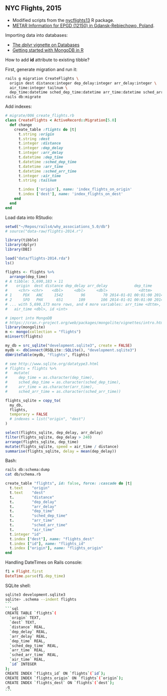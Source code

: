 ## NYC Flights, 2015

* Modified scripts from the [nycflights13](https://github.com/hadley/nycflights13)
  R package.
* [METAR Information for EPGD (12150) in Gdansk-Rebiechowo, Poland](http://weather.gladstonefamily.net/site/EPGD).

Importing data into databases:

* [The _dplyr_ vignette on Databases](https://cran.r-project.org/web/packages/dplyr/vignettes/databases.html)
* [Getting started with MongoDB in R](https://cran.r-project.org/web/packages/mongolite/vignettes/intro.html)

How to add **id** attribute to existing tibble?

First, generate migration and run it:
```sh
rails g migration CreateFlights \
  origin dest distance:integer dep_delay:integer arr_delay:integer \
  air_time:integer tailnum \
  dep_time:datetime sched_dep_time:datetime arr_time:datetime sched_arr_time:datetime
rails db:migrate
```
Add indexes:
```ruby
# migrate/006_create_flights.rb
class CreateFlights < ActiveRecord::Migration[5.0]
  def change
    create_table :flights do |t|
      t.string :origin
      t.string :dest
      t.integer :distance
      t.integer :dep_delay
      t.integer :arr_delay
      t.datetime :dep_time
      t.datetime :sched_dep_time
      t.datetime :arr_time
      t.datetime :sched_arr_time
      t.integer :air_time
      t.string :tailnum

      t.index ['origin'], name: 'index_flights_on_origin'
      t.index ['dest'], name: 'index_flights_on_dest'
    end
  end
end
```

Load data into RStudio:

```r
setwd("~/Repos/rails4/why_associations_5.0/db")
# source("data-raw/flights-2014.r")

library(tibble)
library(dplyr)
library(DBI)

load("data/flights-2014.rda")
ls()

flights <- flights %>%
  arrange(dep_time)
# A tibble: 5,690,183 × 11
#    origin  dest distance dep_delay arr_delay            dep_time      sched_dep_time
#     <chr> <chr>    <dbl>     <dbl>     <dbl>              <dttm>              <dttm>
# 1     PDX   ANC     1542        96        70 2014-01-01 00:01:00 2014-01-01 22:25:00
# 2     SFO   PHX      651       109       106 2014-01-01 00:01:00 2014-01-01 22:12:00
# ... with 5,690,173 more rows, and 4 more variables: arr_time <dttm>, sched_arr_time <dttm>,
#   air_time <dbl>, id <int>

# import into MongoDB
# https://cran.r-project.org/web/packages/mongolite/vignettes/intro.html
library(mongolite)
m <- mongo(collection = "flights")
m$insert(flights)
```


```r
my_db = src_sqlite("development.sqlite3", create = FALSE)
mydb <- dbConnect(RSQLite::SQLite(), "development.sqlite3")
dbWriteTable(mydb, "flights", flights)

# see http://www.sqlite.org/datatype3.html
# flights = flights %>%
#   mutate(
#     dep_time = as.character(dep_time),
#     sched_dep_time = as.character(sched_dep_time),
#     arr_time = as.character(arr_time),
#     sched_arr_time = as.character(sched_arr_time))

flights_sqlite = copy_to(
  my_db,
  flights,
  temporary = FALSE
  # indexes = list("origin", "dest")
)

select(flights_sqlite, dep_delay, arr_delay)
filter(flights_sqlite, dep_delay > 240)
arrange(flights_sqlite, dep_time)
mutate(flights_sqlite, speed = air_time / distance)
summarise(flights_sqlite, delay = mean(dep_delay))
```

Bash:
```sh
rails db:schema:dump
cat db/schema.rb
```
```ruby
create_table "flights", id: false, force: :cascade do |t|
  t.text    "origin"
  t.text    "dest"
  t.        "distance"
  t.        "dep_delay"
  t.        "arr_delay"
  t.        "dep_time"
  t.        "sched_dep_time"
  t.        "arr_time"
  t.        "sched_arr_time"
  t.        "air_time"
  t.integer "id"
  t.index ["dest"], name: "flights_dest"
  t.index ["id"], name: "flights_id"
  t.index ["origin"], name: "flights_origin"
end
```

Handling DateTimes on Rails console:
```ruby
f1 = Flight.first
DateTime.parse(f1.dep_time)
```

SQLite shell:
``````sh
sqlite3 development.sqlite3
sqlite> .schema --indent flights
```
```sql
CREATE TABLE `flights`(
  `origin` TEXT,
  `dest` TEXT,
  `distance` REAL,
  `dep_delay` REAL,
  `arr_delay` REAL,
  `dep_time` REAL,
  `sched_dep_time` REAL,
  `arr_time` REAL,
  `sched_arr_time` REAL,
  `air_time` REAL,
  `id` INTEGER
);
CREATE INDEX `flights_id` ON `flights`(`id`);
CREATE INDEX `flights_origin` ON `flights`(`origin`);
CREATE INDEX `flights_dest` ON `flights`(`dest`);
.q
```
